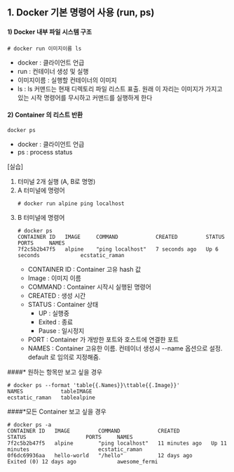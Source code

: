 ## 1. Docker 기본 명령어 사용 (run, ps)
#### 1) Docker 내부 파일 시스템 구조
```
# docker run 이미지이름 ls
```
* docker : 클라이언트 언급
* run : 컨테이너 생성 및 실행
* 이미지이름 : 실행할 컨테이너의 이미지
* ls : ls 커맨드는 현재 디렉토리 파일 리스트 표출. 원래 이 자리는 이미지가 가지고 있는 시작 명령어를 무시하고 커맨드를 실행하게 한다

#### 2) Container 의 리스트 반환
```
docker ps
```
* docker : 클라이언트 언급
* ps : process status

[실습]
1) 터미널 2개 실행 (A, B로 명명)
2) A 터미널에 명령어
    ```
    # docker run alpine ping localhost
    ```
3) B 터미널에 명령어
    ```
    # docker ps
   CONTAINER ID   IMAGE     COMMAND            CREATED         STATUS         PORTS     NAMES
   7f2c5b2b47f5   alpine    "ping localhost"   7 seconds ago   Up 6 seconds             ecstatic_raman
    ```
   - CONTAINER ID : Container 고유 hash 값
    - Image : 이미지 이름
    - COMMAND : Container 시작시 실행된 명령어
    - CREATED : 생성 시간
    - STATUS : Container 상태 
        - UP : 실행중
        - Exited : 종료
        - Pause : 일시정지
    - PORT : Container 가 개방한 포트와 호스트에 연결한 포트
    - NAMES : Container 고유한 이름. 컨테이너 생성시 --name 옵션으로 설정. default 로 임의로 지정해줌.
    
####* 원하는 항목만 보고 싶을 경우
```
# docker ps --format 'table{{.Names}}\ttable{{.Image}}'
NAMES            tableIMAGE
ecstatic_raman   tablealpine
```
####*모든 Container 보고 싶을 경우
```
# docker ps -a 
CONTAINER ID   IMAGE         COMMAND            CREATED          STATUS                   PORTS     NAMES
7f2c5b2b47f5   alpine        "ping localhost"   11 minutes ago   Up 11 minutes                      ecstatic_raman
0f6dc69936aa   hello-world   "/hello"           12 days ago      Exited (0) 12 days ago             awesome_fermi
```